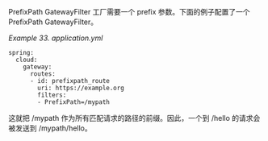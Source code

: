 PrefixPath GatewayFilter 工厂需要一个 prefix 参数。下面的例子配置了一个 PrefixPath GatewayFilter。

_Example 33. application.yml_



```plain
spring:
  cloud:
    gateway:
      routes:
      - id: prefixpath_route
        uri: https://example.org
        filters:
        - PrefixPath=/mypath
```



这就把 /mypath 作为所有匹配请求的路径的前缀。因此，一个到 /hello 的请求会被发送到 /mypath/hello。

